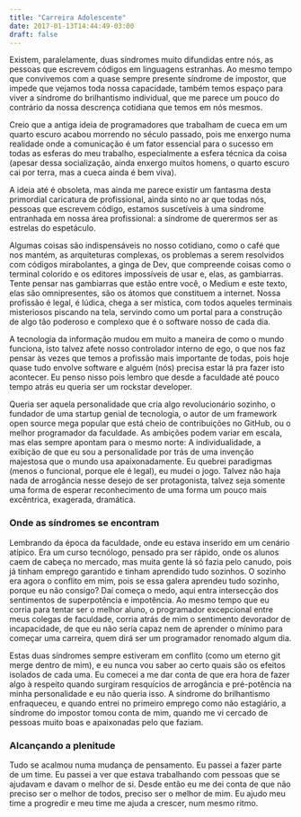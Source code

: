 ```yaml
---
title: "Carreira Adolescente"
date: 2017-01-13T14:44:49-03:00
draft: false
---
```


Existem, paralelamente, duas síndromes muito difundidas entre nós, as pessoas que escrevem códigos em linguagens estranhas. Ao mesmo tempo
que convivemos com a quase sempre presente síndrome de impostor, que impede que vejamos toda nossa capacidade, também temos espaço para
viver a síndrome do brilhantismo individual, que me parece um pouco do contrário da nossa descrença cotidiana que temos em nós mesmos.

Creio que a antiga ideia de programadores que trabalham de cueca em um quarto escuro acabou morrendo no século passado, pois me enxergo numa
realidade onde a comunicação é um fator essencial para o sucesso em todas as esferas do meu trabalho, especialmente a esfera técnica da
coisa (apesar dessa socialização, ainda enxergo muitos homens, o quarto escuro cai por terra, mas a cueca ainda é bem viva).

A ideia até é obsoleta, mas ainda me parece existir um fantasma desta primordial caricatura de profissional, ainda sinto no ar que todas
nós, pessoas que escrevem código, estamos suscetíveis à uma síndrome entranhada em nossa área profissional: a síndrome de querermos ser as
estrelas do espetáculo.

Algumas coisas são indispensáveis no nosso cotidiano, como o café que nos mantém, as arquiteturas complexas, os problemas a serem resolvidos
com códigos mirabolantes, a ginga de Dev, que compreende coisas como o terminal colorido e os editores impossíveis de usar e, elas, as
gambiarras. Tente pensar nas gambiarras que estão entre você, o Medium e este texto, elas são omnipresentes, são os átomos que constituem a
internet. Nossa profissão é legal, é lúdica, chega a ser mística, com todos aqueles terminais misteriosos piscando na tela, servindo como um
portal para a construção de algo tão poderoso e complexo que é o software nosso de cada dia.

A tecnologia da informação mudou em muito a
maneira de como o mundo funciona, isto talvez afete nosso controlador interno de ego, o que nos faz pensar às vezes que temos a profissão
mais importante de todas, pois hoje quase tudo envolve software e alguém (nós) precisa estar lá pra fazer isto acontecer.
Eu penso nisso pois lembro que desde a faculdade até pouco tempo atrás eu queria ser um rockstar developer.

Queria ser aquela personalidade
que cria algo revolucionário sozinho, o fundador de uma startup genial de tecnologia, o autor de um framework open source mega popular que
está cheio de contribuições no GitHub, ou o melhor programador da faculdade. As ambições podem variar em escala, mas elas sempre apontam
para o mesmo norte: A individualidade, a exibição de que eu sou a personalidade por trás de uma invenção majestosa que o mundo usa
apaixonadamente. Eu quebrei paradigmas (menos o funcional, porque ele é legal), eu mudei o jogo. Talvez não haja nada de arrogância nesse
desejo de ser protagonista, talvez seja somente uma forma de esperar reconhecimento de uma forma um pouco mais excêntrica, exagerada,
dramática.

### Onde as síndromes se encontram

Lembrando da época da faculdade, onde eu estava inserido em um cenário atípico. Era um curso tecnólogo, pensado pra ser rápido, onde os
alunos caem de cabeça no mercado, mas muita gente lá só fazia pelo canudo, pois já tinham emprego garantido e tinham aprendido tudo
sozinhos. O sozinho era agora o conflito em mim, pois se essa galera aprendeu tudo sozinho, porque eu não consigo? Daí começa o medo, aqui
entra intersecção dos sentimentos de superpotência e impotência. Ao mesmo tempo que eu corria para tentar ser o melhor aluno, o programador
excepcional entre meus colegas de faculdade, corria atrás de mim o sentimento devorador de incapacidade, de que eu não seria capaz nem de
aprender o mínimo para começar uma carreira, quem dirá ser um programador renomado algum dia.

Estas duas síndromes sempre estiveram em conflito (como um eterno git merge dentro de mim), e eu nunca vou saber ao certo quais são os
efeitos isolados de cada uma. Eu comecei a me dar conta de que era hora de fazer algo à respeito quando surgiram resquícios de arrogância e
pré-potência na minha personalidade e eu não queria isso. A síndrome do brilhantismo enfraqueceu, e quando entrei no primeiro emprego como
não estagiário, a síndrome do impostor tomou conta de mim, quando me vi cercado de pessoas muito boas e apaixonadas pelo que faziam.

### Alcançando a plenitude

Tudo se acalmou numa mudança de pensamento. Eu passei a fazer parte de um time. Eu passei a ver que estava trabalhando com pessoas que se
ajudavam e davam o melhor de si. Desde então eu me dei conta de que não preciso ser o melhor de todos, preciso ser o melhor de mim. Eu ajudo
meu time a progredir e meu time me ajuda a crescer, num mesmo ritmo.
